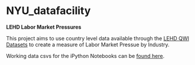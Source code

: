 # NYU_datafacility
**LEHD Labor Market Pressures**

This project aims to use country level data available through the [LEHD QWI Datasets](http://lehd.ces.census.gov/data/#qwi) to create a measure of Labor Market Pressue by Industry.

Working data csvs for the iPython Notebooks can be [found here](https://www.dropbox.com/s/xia7azch2gywox6/qwi_5c2543d712bc416f82683ab99e1517f6.csv?dl=0).
